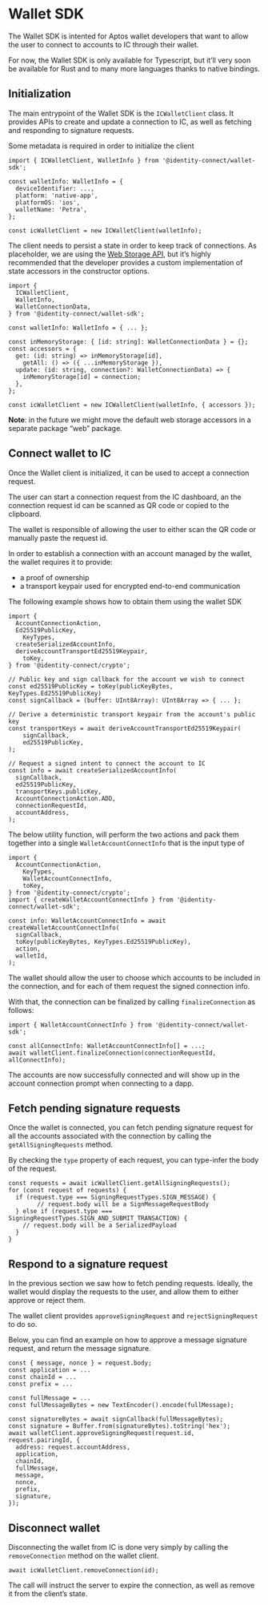 # Wallet SDK

The Wallet SDK is intented for Aptos wallet developers that want to allow the user to connect to accounts to IC through their wallet.

For now, the Wallet SDK is only available for Typescript, but it’ll very soon be available for Rust and to many more languages thanks to native bindings.

## Initialization

The main entrypoint of the Wallet SDK is the `ICWalletClient` class. It provides APIs to create and update a connection to IC, as well as fetching and responding to signature requests.

Some metadata is required in order to initialize the client

```tsx
import { ICWalletClient, WalletInfo } from '@identity-connect/wallet-sdk';

const walletInfo: WalletInfo = {
  deviceIdentifier: ...,
  platform: 'native-app',
  platformOS: 'ios',
  walletName: 'Petra',
};

const icWalletClient = new ICWalletClient(walletInfo);
```

The client needs to persist a state in order to keep track of connections. As placeholder, we are using the [Web Storage API](https://developer.mozilla.org/en-US/docs/Web/API/Web_Storage_API), but it’s highly recommended that the developer provides a custom implementation of state accessors in the constructor options.

```tsx
import {
  ICWalletClient,
  WalletInfo,
  WalletConnectionData,
} from '@identity-connect/wallet-sdk';

const walletInfo: WalletInfo = { ... };

const inMemoryStorage: { [id: string]: WalletConnectionData } = {};
const accessors = {
  get: (id: string) => inMemoryStorage[id],
	getAll: () => ({ ...inMemoryStorage }),
  update: (id: string, connection?: WalletConnectionData) => {
    inMemoryStorage[id] = connection;
  },
};

const icWalletClient = new ICWalletClient(walletInfo, { accessors });
```

**Note**: in the future we might move the default web storage accessors in a separate package “web” package.

## Connect wallet to IC

Once the Wallet client is initialized, it can be used to accept a connection request.

The user can start a connection request from the IC dashboard, an the connection request id can be scanned as QR code or copied to the clipboard.

The wallet is responsible of allowing the user to either scan the QR code or manually paste the request id.

In order to establish a connection with an account managed by the wallet, the wallet requires it to provide:

- a proof of ownership
- a transport keypair used for encrypted end-to-end communication

The following example shows how to obtain them using the wallet SDK

```tsx
import {
  AccountConnectionAction,
  Ed25519PublicKey,
	KeyTypes,
  createSerializedAccountInfo,
  deriveAccountTransportEd25519Keypair,
	toKey,
} from '@identity-connect/crypto';

// Public key and sign callback for the account we wish to connect
const ed25519PublicKey = toKey(publicKeyBytes, KeyTypes.Ed25519PublicKey)
const signCallback = (buffer: UInt8Array): UInt8Array => { ... };

// Derive a deterministic transport keypair from the account's public key
const transportKeys = await deriveAccountTransportEd25519Keypair(
	signCallback,
	ed25519PublicKey,
);

// Request a signed intent to connect the account to IC
const info = await createSerializedAccountInfo(
  signCallback,
  ed25519PublicKey,
  transportKeys.publicKey,
  AccountConnectionAction.ADD,
  connectionRequestId,
  accountAddress,
);
```

The below utility function, will perform the two actions and pack them together into a single `WalletAccountConnectInfo` that is the input type of

```tsx
import {
  AccountConnectionAction,
	KeyTypes,
	WalletAccountConnectInfo,
	toKey,
} from '@identity-connect/crypto';
import { createWalletAccountConnectInfo } from '@identity-connect/wallet-sdk';

const info: WalletAccountConnectInfo = await createWalletAccountConnectInfo(
  signCallback,
  toKey(publicKeyBytes, KeyTypes.Ed25519PublicKey),
  action,
  walletId,
);
```

The wallet should allow the user to choose which accounts to be included in the connection, and for each of them request the signed connection info.

With that, the connection can be finalized by calling `finalizeConnection` as follows:

```tsx
import { WalletAccountConnectInfo } from '@identity-connect/wallet-sdk';

const allConnectInfo: WalletAccountConnectInfo[] = ...;
await walletClient.finalizeConnection(connectionRequestId, allConnectInfo);
```

The accounts are now successfully connected and will show up in the account connection prompt when connecting to a dapp.

## Fetch pending signature requests

Once the wallet is connected, you can fetch pending signature request for all the accounts associated with the connection by calling the `getAllSigningRequests` method.

By checking the `type` property of each request, you can type-infer the body of the request.

```tsx
const requests = await icWalletClient.getAllSigningRequests();
for (const request of requests) {
  if (request.type === SigningRequestTypes.SIGN_MESSAGE) {
		// request.body will be a SignMessageRequestBody
  } else if (request.type === SigningRequestTypes.SIGN_AND_SUBMIT_TRANSACTION) {
    // request.body will be a SerializedPayload
  }
}
```

## Respond to a signature request

In the previous section we saw how to fetch pending requests. Ideally, the wallet would display the requests to the user, and allow them to either approve or reject them.

The wallet client provides `approveSigningRequest` and `rejectSigningRequest` to do so.

Below, you can find an example on how to approve a message signature request, and return the message signature.

```tsx
const { message, nonce } = request.body;
const application = ...
const chainId = ...
const prefix = ...

const fullMessage = ...
const fullMessageBytes = new TextEncoder().encode(fullMessage);

const signatureBytes = await signCallback(fullMessageBytes);
const signature = Buffer.from(signatureBytes).toString('hex');
await walletClient.approveSigningRequest(request.id, request.pairingId, {
  address: request.accountAddress,
  application,
  chainId,
  fullMessage,
  message,
  nonce,
  prefix,
  signature,
});
```

## Disconnect wallet

Disconnecting the wallet from IC is done very simply by calling the `removeConnection` method on the wallet client.

```tsx
await icWalletClient.removeConnection(id);
```

The call will instruct the server to expire the connection, as well as remove it from the client’s state.
